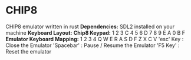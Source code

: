 # CHIP8
CHIP8 emulator written in rust
**Dependencies:**
SDL2 installed on your machine
**Keyboard Layout:**
**Chip8 Keypad:**
1	2	3	C
4	5	6	D
7	8	9	E
A	0	B	F
**Emulator Keyboard Mapping:**
1	2	3	4
Q	W	E	R
A	S	D	F
Z	X	C	V
'esc' Key : Close the Emulator
'Spacebar' : Pause / Resume the Emulator
'F5 Key' : Reset the emulator
